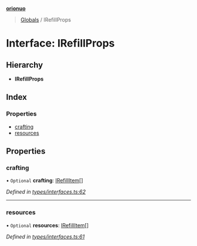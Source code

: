 **[orionuo](../README.md)**

> [Globals](../globals.md) / IRefillProps

# Interface: IRefillProps

## Hierarchy

* **IRefillProps**

## Index

### Properties

* [crafting](irefillprops.md#crafting)
* [resources](irefillprops.md#resources)

## Properties

### crafting

• `Optional` **crafting**: [IRefillItem](irefillitem.md)[]

*Defined in [types/interfaces.ts:62](https://github.com/msviha/orionuo/blob/0a4af4e/src/types/interfaces.ts#L62)*

___

### resources

• `Optional` **resources**: [IRefillItem](irefillitem.md)[]

*Defined in [types/interfaces.ts:61](https://github.com/msviha/orionuo/blob/0a4af4e/src/types/interfaces.ts#L61)*
